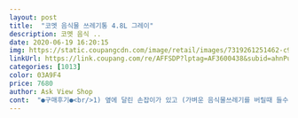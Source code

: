 ```yaml
---
layout: post 
title:  "코멧 음식물 쓰레기통 4.8L 그레이" 
description: 코멧 음식 ..
date: 2020-06-19 16:20:15 
img: https://static.coupangcdn.com/image/retail/images/7319261251462-c9d9040f-3a11-485a-a194-65a7ad7e3f42.jpg 
linkUrl: https://link.coupang.com/re/AFFSDP?lptag=AF3600438&subid=ahnPublicAsk&pageKey=1465162121&itemId=2519788560&vendorItemId=70512688599&traceid=V0-113-0da363e516064169 
categories: [1013] 
color: 03A9F4 
price: 7680 
author: Ask View Shop 
cont:  "●구매후기●<br/>1) 옆에 달린 손잡이가 있고 (가벼운 음식물쓰레기를 버릴때 들수있는 손잡이)<br/>2) 위에 뚜껑과 손잡이가 또 있다는 거에요 (김치나.<br/>.<br/> 무거운 쓰레기를 버릴떈.<br/>.<br/> 옆 손잡이만으로는 너무 무겁더라구요.<br/> 위 손잡이를 들면 아무리 무거운것도 손목이 아프지않아요! )<br/>감사합니다 : )<br/>그동안 몇개 써보았던 음식물쓰레기통이랑 비교해보았을때, 코멧쓰레기통의 장점은,<br/>그래도 꽉 닫아놓으면 냄새가 밖으로 안 새어나와요! ㅎㅎ<br/>그래도 하루이틀만에 버려야하긴 하지만요.<br/>^^<br/>그리고 거름틀이 있어서 너무너무 좋네요.<br/><br/>그리고 더 위생적으로 닦아서 사용할수 있구요<br/>그리고 무게는 보통이에요! 무겁지도, 가볍지도 않아요.<br/><br/>들기 편하게 손잡이도 달려있고, 통 전체에 손잡이가 달려있어서 편리하게 이동할 수 있더라구요<br/>무엇보다 장점은 통에 넣고 뚜껑 덮으면 냄새 완벽 차단입니다 외관상도 좋구요 뚜껑이 흔히 아시는 반찬통 락앤삐 같이 생겨서 완벽 봉쇄 됩니다.<br/> 그리고 손잡이도 두군데라 옆면 윗면에 있어서 들기에 매우 편리해여!<br/>보통은 음식쓰레기통이 하나로 되어있는데, 2중구조라서 사용하고 난 뒤에, 세척할때도 편할꺼 같더라구요<br/>보통의 음식물 쓰레기통은 디자인도 투박하고, 사이즈도 작아서 얼마나 쓰려나 싶은데,<br/>사이즈는 보통 다른곳은 3리터 정도인데 4.<br/>8리터로 크다고 느끼실수 잇는데 다가올 여름 수박이라도 한번먹으면 3리터는 그냥 넘친다고 보셔야합니다.<br/> 그렇다고 너무 크지도 않고 저희집처럼 외식보다는 집에서 요리를 주로 해먹는집에서 사용하기에는 부담없고 적당한 크기인것 같습니다.<br/> 음식물이라는게 너무작으면 자주 비워야 하고 너무 크면 벌레나 썩고 그래서 사실 정말 어려분 거잖아여 음식물은 언제나 힘들어여... <br/> ㅋㅋㅋㅋㅋ<br/>색깔도 깔끔한 그레이에요 : ) 저희집에 너무너무 잘 어울려요 ^^<br/>여름이라서.<br/>.<br/>냄새가 나기 시작했는데 ㅠㅠ<br/>우선 생김새는 아주 튼튼하게 생겼어요!!<br/>우선 일차적으로 여기다 부어놓고.<br/> 국물(?) 이 다 걸러지면 그건 따로 처리할 수 있어서 좋네요.<br/><br/>음식물 냄새와 물기를 단번에 차단해줄꺼 같더라구요<br/>음식물 쓰레기 비용이 조금은 절약될 것같아요.<br/>ㅎㅎ<br/>음식물 쓰레기통이 이렇게 디자인과 색이 깔끔하게 되어있는거는 처음봤습니다<br/>이 쓰레기통이 꼭 필요했었거든요.<br/> 근데 괜찮은걸 내내 못찾아서 못 쓰고있다가 코멧 쓰레기통을 써보게 되었어요!<br/>이중구조로 되어 있어 사실 그냥 봉투 없이 쓰게 물빠짐 되는 그런 구조이긴 하나 사실 전 봉투 없이 쓰고 싶지 않아여 봉투 써도 냄새나 그런것 때문에 사용후 씻어 야하는데 만약 봉투 안쓰면 닦는게 너무 힘들것 같습니다 물빠짐 때문에 그냥 봉투 쓰는걸 추천합니다 통씻는거 힘드신 분들 물빠지는곳에 끼면 답도 없습니다ㅠㅠㅠ<br/>일단 디자인이 예쁩니다!<br/>제가 원래 이런 색상을 좋아하기도 하지만 서도 요새는 참 디자인이 예쁘기 나오네용.<br/> 전혀 쓰레기통 처럼 안보입니다.<br/> 주방에 올려놔도 깔끔하고 무난한 느낌입니다.<br/> 일단 쓸레기통 처럼 안보이고 그냥 다용도 통처럼 보입니다 ㅎㅎㅎㅎ<br/>코멧 음식 쓰레기통으로 더욱 더 주방을 깨끗하고 편리하게 사용하세요!<br/>코멧 통은 사이즈도 커서 넉넉하게 사용할 수 있겠더라구요 4면 결착 뚜껑이 있어서 밀폐도 확실하게 되서,<br/>튼튼하고 심플하게 생긴 외관도 좋고 ㅎㅎ 센스있는 손잡이부분과 거름틀도 좋네요<br/>항상 비닐봉투에 음식물 쓰레기를 담다보니.<br/>.<br/> 국물이 줄줄 흐르고 해서 ㅠㅠㅠㅠ<br/>" 
---
```

